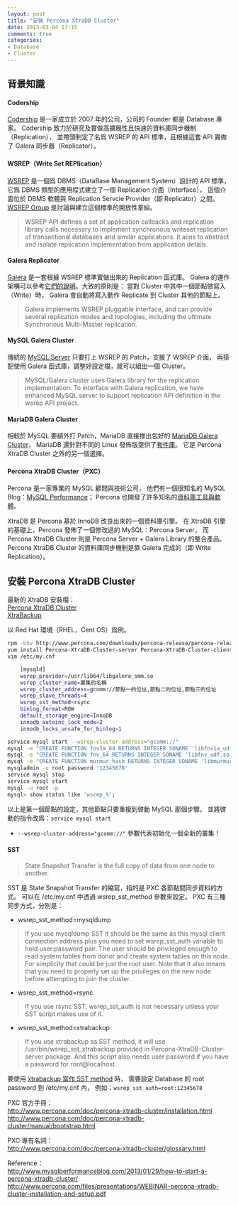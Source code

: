 ```yaml
---
layout: post
title: "安裝 Percona XtraDB Cluster"
date: 2013-03-04 17:15
comments: true
categories:
- Database
- Cluster
---
```


## 背景知識
 
#### Codership

[Codership][1] 是一家成立於 2007 年的公司，公司的 Founder 都是 Database 專家。
Codership 致力於研究及實做高擴展性且快速的資料庫同步機制（Replication），
並帶頭制定了名爲 WSREP 的 API 標準，且根據這套 API 實做了 Galera 同步器（Replicator）。
 
#### WSREP（Write Set REPlication）

[WSREP][2] 是一個爲 DBMS（DataBase Management System）設計的 API 標準，
它爲 DBMS 類型的應用程式建立了一個 Replication 介面（Interface），
這個介面位於 DBMS 軟體與 Replication Servcie Provider（即 Replicator）之間。
[WSREP Group][3] 是討論與建立這個標準的開放性羣組。

> WSREP API defines a set of application callbacks and replication library calls necessary to implement synchronous writeset replication of transactional databases and similar applications. It aims to abstract and isolate replication implementation from application details.

#### Galera Replicator

[Galera][4] 是一套根據 WSREP 標準實做出來的 Replication 函式庫。
Galera 的運作架構可以參考[它們的說明][5]。大致的原則是：
當對 Cluster 中其中一個節點做寫入（Write）時，
Galera 會自動將寫入動作 Replicate 到 Cluster 其他的節點上。

> Galera implements WSREP pluggable interface, and can provide several replication modes and topologies, including the ultimate Synchronous Multi-Master replication.

#### MySQL Galera Cluster

傳統的 [MySQL Server][6] 只要打上 WSREP 的 Patch，支援了 WSREP 介面，
再搭配使用 Galera 函式庫，調整好設定檔，就可以組出一個 Cluster。

> MySQL/Galera cluster uses Galera library for the replication implementation. To interface with Galera replication, we have enhanced MySQL server to support replication API definition in the wsrep API project.

#### MariaDB Galera Cluster

相較於 MySQL 要額外打 Patch，MariaDB 直接推出包好的 [MariaDB Galera Cluster][7]，
MariaDB 還針對不同的 Linux 發佈版提供了[套件庫][8]。
它是 Percona XtraDB Cluster 之外的另一個選擇。

#### Percona XtraDB Cluster（PXC）

Percona 是一家專業的 MySQL 顧問與技術公司，
他們有一個很知名的 MySQL Blog：[MySQL Performance][9]；
Percona 也開發了許多知名的[資料庫工具與軟體][10]。

XtraDB 是 Percona 基於 InnoDB 改良出來的一個資料庫引擎。
在 XtraDB 引擎的基礎上，Percona 發佈了一個修改過的 MySQL：Percona Server，
而 Percona XtraDB Cluster 則是 Percona Server + Galera Library 的整合產品。
Percona XtraDB Cluster 的資料庫同步機制是靠 Galera 完成的（即 Write Replication）。 

## 安裝 Percona XtraDB Cluster
 
最新的 XtraDB 安裝檔：   
[Percona XtraDB Cluster][11]   
[XtraBackup][12]

以 Red Hat 環境（RHEL，Cent OS）爲例。

``` bash
rpm -Uhv http://www.percona.com/downloads/percona-release/percona-release-0.0-1.x86_64.rpm
yum install Percona-XtraDB-Cluster-server Percona-XtraDB-Cluster-client percona-xtrabackup
vim /etc/my.cnf

    [mysqld]
    wsrep_provider=/usr/lib64/libgalera_smm.so
    wsrep_cluster_name=叢集的名稱
    wsrep_cluster_address=gcomm://節點一的位址,節點二的位址,節點三的位址
    wsrep_slave_threads=4
    wsrep_sst_method=rsync
    binlog_format=ROW
    default_storage_engine=InnoDB
    innodb_autoinc_lock_mode=2
    innodb_locks_unsafe_for_binlog=1

service mysql start --wsrep-cluster-address="gcomm://"
mysql -e "CREATE FUNCTION fnv1a_64 RETURNS INTEGER SONAME 'libfnv1a_udf.so'"
mysql -e "CREATE FUNCTION fnv_64 RETURNS INTEGER SONAME 'libfnv_udf.so'"
mysql -e "CREATE FUNCTION murmur_hash RETURNS INTEGER SONAME 'libmurmur_udf.so'"
mysqladmin -u root password '12345678'
service mysql stop
service mysql start
mysql -u root -p
mysql> show status like 'wsrep_%';
```

以上是第一個節點的設定，其他節點只要重複到啓動 MySQL 那個步驟，
並將啓動的指令改爲：`service mysql start`

* `--wsrep-cluster-address="gcomm://"` 參數代表初始化一個全新的叢集！

#### SST

> State Snapshot Transfer is the full copy of data from one node to another.

SST 是 State Snapshot Transfer 的縮寫，指的是 PXC 各節點間同步資料的方式。
可以在 /etc/my.cnf 中透過 wsrep_sst_method 參數來設定。
PXC 有三種同步方式，分別是：

* wsrep_sst_method=mysqldump

> If you use mysqldump SST it should be the same as this mysql client connection address plus you need to set wsrep_sst_auth variable to hold user:password pair. The user should be privileged enough to read system tables from donor and create system tables on this node. For simplicity that could be just the root user. Note that it also means that you need to properly set up the privileges on the new node before attempting to join the cluster.

* wsrep_sst_method=rsync

> If you use rsync SST, wsrep_sst_auth is not necessary unless your SST script makes use of it.

* wsrep_sst_method=xtrabackup

> If you use xtrabackup as SST method, it will use /usr/bin/wsrep_sst_xtrabackup provided in Percona-XtraDB-Cluster-server package. And this script also needs user password if you have a password for root@localhost.

要使用 [xtrabackup 當作 SST method][13] 時，
需要設定 Database 的 root password 到 /etc/my.cnf 內，
例如：`wsrep_sst_auth=root:12345678`

PXC 官方手冊：   
<http://www.percona.com/doc/percona-xtradb-cluster/installation.html>   
<http://www.percona.com/doc/percona-xtradb-cluster/manual/bootstrap.html>   

PXC 專有名詞：   
<http://www.percona.com/doc/percona-xtradb-cluster/glossary.html>

Reference：   
<http://www.mysqlperformanceblog.com/2013/01/29/how-to-start-a-percona-xtradb-cluster/>   
<http://www.percona.com/files/presentations/WEBINAR-percona-xtradb-cluster-installation-and-setup.pdf>   

[1]: http://www.codership.com/company/
[2]: https://launchpad.net/wsrep/
[3]: https://launchpad.net/wsrep-group/
[4]: https://launchpad.net/galera/
[5]: http://www.codership.com/products/galera_replication/
[6]: http://www.codership.com/products/mysql_galera/
[7]: https://downloads.mariadb.org/mariadb-galera/
[8]: https://downloads.mariadb.org/mariadb/repositories/
[9]: http://www.mysqlperformanceblog.com
[10]: http://www.percona.com/software
[11]: http://www.percona.com/downloads/Percona-XtraDB-Cluster/LATEST/
[12]: http://www.percona.com/downloads/XtraBackup/LATEST/
[13]: http://serverfault.com/questions/389190/xtrabackup-for-sst-with-xtradb-cluster
